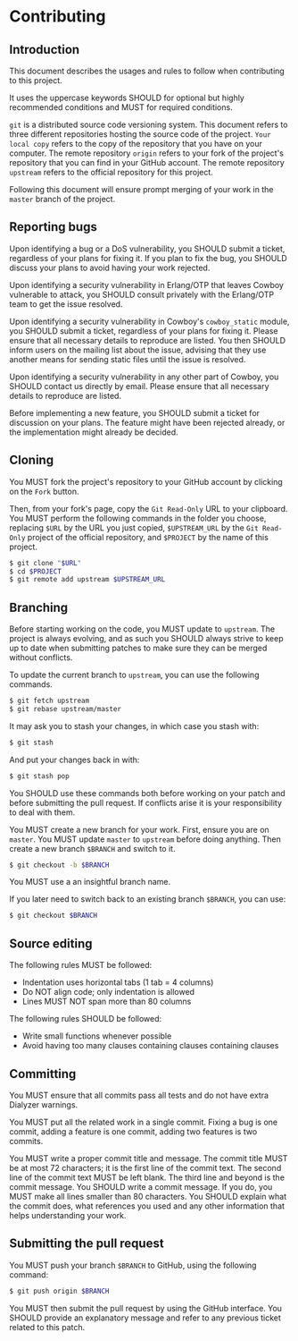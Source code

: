 Contributing
============

Introduction
------------

This document describes the usages and rules to follow when contributing
to this project.

It uses the uppercase keywords SHOULD for optional but highly recommended
conditions and MUST for required conditions.

`git` is a distributed source code versioning system. This document refers
to three different repositories hosting the source code of the project.
`Your local copy` refers to the copy of the repository that you have on
your computer. The remote repository `origin` refers to your fork of the
project's repository that you can find in your GitHub account. The remote
repository `upstream` refers to the official repository for this project.

Following this document will ensure prompt merging of your work in the
`master` branch of the project.

Reporting bugs
--------------

Upon identifying a bug or a DoS vulnerability, you SHOULD submit a ticket,
regardless of your plans for fixing it. If you plan to fix the bug, you
SHOULD discuss your plans to avoid having your work rejected.

Upon identifying a security vulnerability in Erlang/OTP that leaves Cowboy
vulnerable to attack, you SHOULD consult privately with the Erlang/OTP team
to get the issue resolved.

Upon identifying a security vulnerability in Cowboy's `cowboy_static` module,
you SHOULD submit a ticket, regardless of your plans for fixing it. Please
ensure that all necessary details to reproduce are listed. You then SHOULD
inform users on the mailing list about the issue, advising that they use
another means for sending static files until the issue is resolved.

Upon identifying a security vulnerability in any other part of Cowboy, you
SHOULD contact us directly by email. Please ensure that all necessary details
to reproduce are listed.

Before implementing a new feature, you SHOULD submit a ticket for discussion
on your plans. The feature might have been rejected already, or the
implementation might already be decided.

Cloning
-------

You MUST fork the project's repository to your GitHub account by clicking
on the `Fork` button.

Then, from your fork's page, copy the `Git Read-Only` URL to your clipboard.
You MUST perform the following commands in the folder you choose, replacing
`$URL` by the URL you just copied, `$UPSTREAM_URL` by the `Git Read-Only`
project of the official repository, and `$PROJECT` by the name of this project.

``` bash
$ git clone "$URL"
$ cd $PROJECT
$ git remote add upstream $UPSTREAM_URL
```

Branching
---------

Before starting working on the code, you MUST update to `upstream`. The
project is always evolving, and as such you SHOULD always strive to keep
up to date when submitting patches to make sure they can be merged without
conflicts.

To update the current branch to `upstream`, you can use the following commands.

``` bash
$ git fetch upstream
$ git rebase upstream/master
```

It may ask you to stash your changes, in which case you stash with:

``` bash
$ git stash
```

And put your changes back in with:

``` bash
$ git stash pop
```

You SHOULD use these commands both before working on your patch and before
submitting the pull request. If conflicts arise it is your responsibility
to deal with them.

You MUST create a new branch for your work. First, ensure you are on `master`.
You MUST update `master` to `upstream` before doing anything. Then create a
new branch `$BRANCH` and switch to it.

``` bash
$ git checkout -b $BRANCH
```

You MUST use a an insightful branch name.

If you later need to switch back to an existing branch `$BRANCH`, you can use:

``` bash
$ git checkout $BRANCH
```

Source editing
--------------

The following rules MUST be followed:
 *  Indentation uses horizontal tabs (1 tab = 4 columns)
 *  Do NOT align code; only indentation is allowed
 *  Lines MUST NOT span more than 80 columns

The following rules SHOULD be followed:
 *  Write small functions whenever possible
 *  Avoid having too many clauses containing clauses containing clauses

Committing
----------

You MUST ensure that all commits pass all tests and do not have extra
Dialyzer warnings.

You MUST put all the related work in a single commit. Fixing a bug is one
commit, adding a feature is one commit, adding two features is two commits.

You MUST write a proper commit title and message. The commit title MUST be
at most 72 characters; it is the first line of the commit text. The second
line of the commit text MUST be left blank. The third line and beyond is the
commit message. You SHOULD write a commit message. If you do, you MUST make
all lines smaller than 80 characters. You SHOULD explain what the commit
does, what references you used and any other information that helps
understanding your work.

Submitting the pull request
---------------------------

You MUST push your branch `$BRANCH` to GitHub, using the following command:

``` bash
$ git push origin $BRANCH
```

You MUST then submit the pull request by using the GitHub interface.
You SHOULD provide an explanatory message and refer to any previous ticket
related to this patch.
